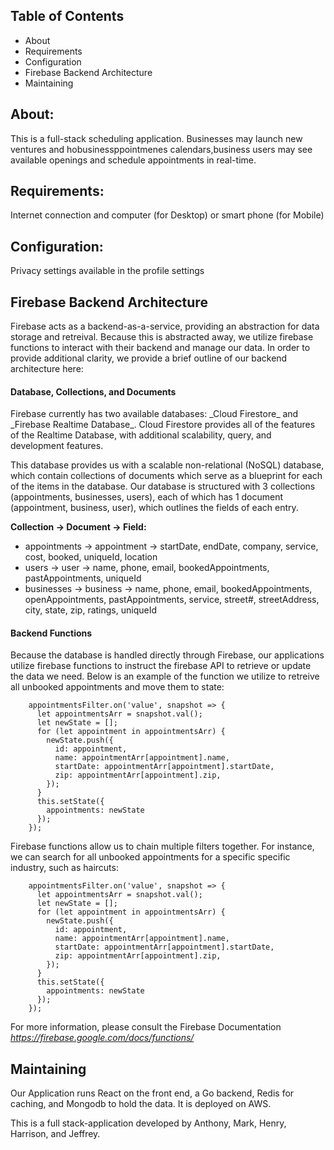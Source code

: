 Table of Contents
-----------------

* About
* Requirements 
* Configuration
* Firebase Backend Architecture
* Maintaining


<h2>About:</h2>
This is a full-stack scheduling application. Businesses may launch new ventures and hobusinessppointmenes calendars,business users may see available openings and schedule appointments in real-time.

<h2>Requirements:</h2>
Internet connection and computer (for Desktop) or smart phone (for Mobile)

<h2>Configuration:</h2>
Privacy settings available in the profile settings

<h2>Firebase Backend Architecture</h2>
Firebase acts as a backend-as-a-service, providing an abstraction for data storage and retreival. Because this is abstracted away, we utilize firebase functions to interact with their backend and manage our data. In order to provide additional clarity, we provide a brief outline of our backend architecture here:

<h4>Database, Collections, and Documents </h4>
Firebase currently has two available databases: _Cloud Firestore_ and _Firebase Realtime Database_. Cloud Firestore provides all of the features of the Realtime Database, with additional scalability, query, and development features. 

This database provides us with a scalable non-relational (NoSQL) database, which contain collections of documents which serve as a blueprint for each of the items in the database. Our database is structured with 3 collections (appointments, businesses, users), each of which has 1 document (appointment, business, user), which outlines the fields of each entry. 

**Collection -> Document -> Field:**
* appointments -> appointment -> startDate, endDate, company, service, cost, booked, uniqueId, location
* users -> user -> name, phone, email, bookedAppointments, pastAppointments, uniqueId
* businesses -> business -> name, phone, email, bookedAppointments, openAppointments, pastAppointments, service, street#, streetAddress, city, state, zip, ratings, uniqueId

<h4>Backend Functions</h4>
Because the database is handled directly through Firebase, our applications utilize firebase functions to instruct the firebase API to retrieve or update the data we need. Below is an example of the function we utilize to retreive all unbooked appointments and move them to state:

```firebase.database().ref("appointments").orderByChild("booked").equalTo("no");
    appointmentsFilter.on('value', snapshot => {
      let appointmentsArr = snapshot.val();
      let newState = [];
      for (let appointment in appointmentsArr) {
        newState.push({
          id: appointment,
          name: appointmentArr[appointment].name,
          startDate: appointmentArr[appointment].startDate,
          zip: appointmentArr[appointment].zip,
        });
      }
      this.setState({
        appointments: newState
      });
    });
```

Firebase functions allow us to chain multiple filters together. For instance, we can search for all unbooked appointments for a specific specific industry, such as haircuts: 

```firebase.database().ref("appointments").orderByChild("booked").equalTo("no").orderByChild("service".equalTo("haircuts";
    appointmentsFilter.on('value', snapshot => {
      let appointmentsArr = snapshot.val();
      let newState = [];
      for (let appointment in appointmentsArr) {
        newState.push({
          id: appointment,
          name: appointmentArr[appointment].name,
          startDate: appointmentArr[appointment].startDate,
          zip: appointmentArr[appointment].zip,
        });
      }
      this.setState({
        appointments: newState
      });
    });
```

For more information, please consult the Firebase Documentation _https://firebase.google.com/docs/functions/_

<h2>Maintaining</h2>
Our Application runs React on the front end, a Go backend, Redis for caching, and Mongodb to hold the data. It is deployed on AWS.

This is a full stack-application developed by Anthony, Mark, Henry, Harrison, and Jeffrey. 
